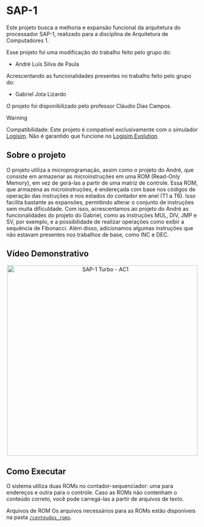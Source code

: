 # SAP-1
Este projeto busca a melhoria e expansão funcional da arquitetura do processador SAP-1, realizado para a disciplina de Arquitetura de Computadores 1.

Esse projeto foi uma modificação do trabalho feito pelo grupo do:
- André Luís Silva de Paula
  
Acrescentando as funcionalidades presentes no trabalho feito pelo grupo do:
- Gabriel Jota Lizardo

O projeto foi disponibilizado pelo professor Cláudio Dias Campos.

> [!WARNING]
> Compatibilidade: Este projeto é compatível exclusivamente com o simulador [Logisim](http://www.cburch.com/logisim/). Não é garantido que funcione no [Logisim Evolution](https://github.com/logisim-evolution/logisim-evolution).

## Sobre o projeto
O projeto utiliza a microprogramação, assim como o projeto do André, que consiste em armazenar as microinstruções em uma ROM (Read-Only Memory), em vez de gerá-las a partir de uma matriz de controle. Essa ROM, que armazena as microinstruções, é endereçada com base nos códigos de operação das instruções e nos estados do contador em anel (T1 a T6). Isso facilita bastante as expansões, permitindo alterar o conjunto de instruções sem muita dificuldade. Com isso, acrescentamos ao projeto do André as funcionalidades do projeto do Gabriel, como as instruções MUL, DIV, JMP e SV, por exemplo, e a possibilidade de realizar operações como exibir a sequência de Fibonacci. Além disso, adicionamos algumas instruções que não estavam presentes nos trabalhos de base, como INC e DEC.

## Vídeo Demonstrativo
<p align="center">
	<a href="https://www.youtube.com/watch?v=PljYwo1bpDM">
		<img src="https://img.youtube.com/vi/PljYwo1bpDM/maxresdefault.jpg" width="500" alt="SAP-1 Turbo - AC1">
	</a>
</p>

## Como Executar
O sistema utiliza duas ROMs no contador-sequenciador: uma para endereços e outra para o controle. Caso as ROMs não contenham o conteúdo correto, você pode carregá-las a partir de arquivos de texto.

Arquivos de ROM
Os arquivos necessários para as ROMs estão disponíveis na pasta [`/conteudos_roms`](/conteudos_roms/).
